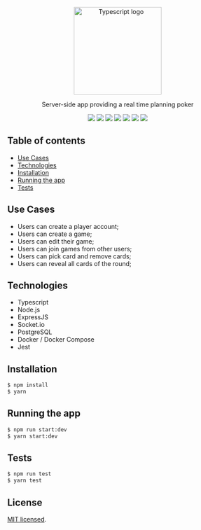 <p align="center">
  <a href="https://www.typescriptlang.org/" target="blank"><img src="https://upload.wikimedia.org/wikipedia/commons/4/4c/Typescript_logo_2020.svg" width="200" alt="Typescript logo" /></a>
</p>

<p align="center">
  Server-side app providing a real time planning poker
</p>

<p align="center">
  <img src="https://img.shields.io/badge/TypeScript-007ACC?style=for-the-badge&logo=typescript&logoColor=white"/>
  <img src="https://img.shields.io/badge/Node.js-339933?style=for-the-badge&logo=nodedotjs&logoColor=white" />
  <img src="https://img.shields.io/badge/Express.js-000000?style=for-the-badge&logo=express&logoColor=white" />
  <img src="https://img.shields.io/badge/Socket.io-010101?&style=for-the-badge&logo=Socket.io&logoColor=white" />
  <img src="https://img.shields.io/badge/PostgreSQL-316192?style=for-the-badge&logo=postgresql&logoColor=white" />
  <img src="https://img.shields.io/badge/Docker-2CA5E0?style=for-the-badge&logo=docker&logoColor=white" />
  <img src="https://img.shields.io/badge/Jest-C21325?style=for-the-badge&logo=jest&logoColor=white" />
</p>

## Table of contents

- [Use Cases](#use-cases)
- [Technologies](#technologies)
- [Installation](#installation)
- [Running the app](#running-the-app)
- [Tests](#tests)

## Use Cases

- Users can create a player account;
- Users can create a game;
- Users can edit their game;
- Users can join games from other users;
- Users can pick card and remove cards;
- Users can reveal all cards of the round;

## Technologies

- Typescript
- Node.js
- ExpressJS
- Socket.io
- PostgreSQL
- Docker / Docker Compose
- Jest

## Installation

```bash
$ npm install
$ yarn
```

## Running the app

```bash
$ npm run start:dev
$ yarn start:dev
```

## Tests

```bash
$ npm run test
$ yarn test
```

## License

[MIT licensed](LICENSE).
